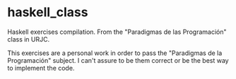 # haskell_class
Haskell exercises compilation. From the "Paradigmas de las Programación" class in URJC.

This exercises are a personal work in order to pass the "Paradigmas de la Programación" subject. 
I can't assure to be them correct or be the best way to implement the code.
